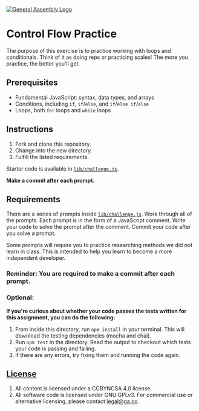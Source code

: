 [![General Assembly Logo](https://camo.githubusercontent.com/1a91b05b8f4d44b5bbfb83abac2b0996d8e26c92/687474703a2f2f692e696d6775722e636f6d2f6b6538555354712e706e67)](https://generalassemb.ly/education/web-development-immersive)

# Control Flow Practice

The purpose of this exercise is to practice working with loops and conditionals.
Think of it as doing reps or practicing scales! The more you practice, the
better you'll get.

## Prerequisites

- Fundamental JavaScript: syntax, data types, and arrays
- Conditions, including `if`, `if`/`else`, and `if`/`else if`/`else`
- Loops, both `for` loops and `while` loops

## Instructions

1.  Fork and clone this repository.
1.  Change into the new directory.
1.  Fulfill the listed requirements.

Starter code is available in [`lib/challenge.js`](lib/challenge.js). 

**Make a commit after each prompt.**

## Requirements

There are a series of prompts inside [`lib/challenge.js`](lib/challenge.js).
Work through all of the prompts. Each prompt is in the form of a JavaScript
comment. Write your code to solve the prompt after the comment. Commit your code
after you solve a prompt.

Some prompts will require you to practice researching methods we did not learn
in class. This is intended to help you learn to become a more independent developer.

### Reminder: You are required to make a commit after each prompt.

### Optional:

**If you're curious about whether your code passes the tests written for this assignment, you can do the following:**

1. From inside this directory, run `npm install` in your terminal. This will download the testing dependencies (mocha and chai).
1. Run `npm test` in the directory. Read the output to checkout which tests your code is passing and failing.
1. If there are any errors, try fixing them and running the code again.

## [License](LICENSE)

1.  All content is licensed under a CC­BY­NC­SA 4.0 license.
1.  All software code is licensed under GNU GPLv3. For commercial use or
    alternative licensing, please contact legal@ga.co.
